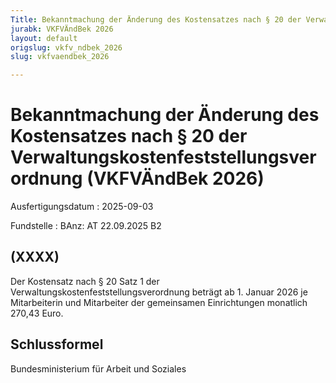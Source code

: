 ```yaml
---
Title: Bekanntmachung der Änderung des Kostensatzes nach § 20 der Verwaltungskostenfeststellungsverordnung
jurabk: VKFVÄndBek 2026
layout: default
origslug: vkfv_ndbek_2026
slug: vkfvaendbek_2026

---
```


# Bekanntmachung der Änderung des Kostensatzes nach § 20 der Verwaltungskostenfeststellungsverordnung (VKFVÄndBek 2026)

Ausfertigungsdatum
:   2025-09-03

Fundstelle
:   BAnz: AT 22.09.2025 B2


## (XXXX)

Der Kostensatz nach § 20 Satz 1 der Verwaltungskostenfeststellungsverordnung beträgt ab 1. Januar 2026 je Mitarbeiterin und Mitarbeiter der gemeinsamen Einrichtungen monatlich 270,43 Euro.


## Schlussformel

Bundesministerium für Arbeit und Soziales

